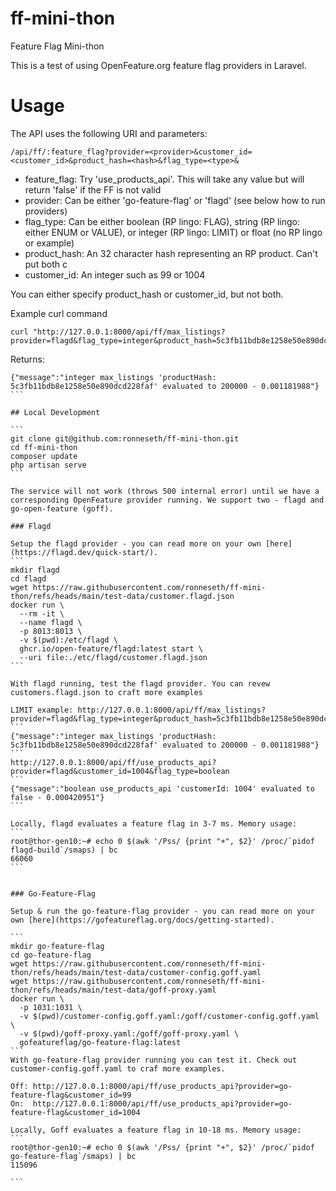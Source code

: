# ff-mini-thon
Feature Flag Mini-thon

This is a test of using OpenFeature.org feature flag providers in Laravel.

# Usage

The API uses the following URI and parameters:

```
/api/ff/:feature_flag?provider=<provider>&customer_id=<customer_id>&product_hash=<hash>&flag_type=<type>&
```

- feature_flag: Try 'use_products_api'. This will take any value but will return 'false' if the FF is not valid
- provider: Can be either 'go-feature-flag' or 'flagd' (see below how to run providers)
- flag_type: Can be either boolean (RP lingo: FLAG), string (RP lingo: either ENUM or VALUE), or integer (RP lingo: LIMIT) or float (no RP lingo or example)
- product_hash: An 32 character hash representing an RP product. Can't put both c
- customer_id: An integer such as 99 or 1004

You can either specify product_hash or customer_id, but not both.

Example curl command
```
curl "http://127.0.0.1:8000/api/ff/max_listings?provider=flagd&flag_type=integer&product_hash=5c3fb11bdb8e1258e50e890dcd228faf"
```

Returns:
````
{"message":"integer max_listings 'productHash: 5c3fb11bdb8e1258e50e890dcd228faf' evaluated to 200000 - 0.001181988"}
```

## Local Development

```
git clone git@github.com:ronneseth/ff-mini-thon.git
cd ff-mini-thon
composer update
php artisan serve
```

The service will not work (throws 500 internal error) until we have a corresponding OpenFeature provider running. We support two - flagd and go-open-feature (goff).

### Flagd

Setup the flagd provider - you can read more on your own [here](https://flagd.dev/quick-start/).
```
mkdir flagd
cd flagd
wget https://raw.githubusercontent.com/ronneseth/ff-mini-thon/refs/heads/main/test-data/customer.flagd.json
docker run \
  --rm -it \
  --name flagd \
  -p 8013:8013 \
  -v $(pwd):/etc/flagd \
  ghcr.io/open-feature/flagd:latest start \
  --uri file:./etc/flagd/customer.flagd.json
```

With flagd running, test the flagd provider. You can revew customers.flagd.json to craft more examples

LIMIT example: http://127.0.0.1:8000/api/ff/max_listings?provider=flagd&flag_type=integer&product_hash=5c3fb11bdb8e1258e50e890dcd228faf  
```
{"message":"integer max_listings 'productHash: 5c3fb11bdb8e1258e50e890dcd228faf' evaluated to 200000 - 0.001181988"}
```
http://127.0.0.1:8000/api/ff/use_products_api?provider=flagd&customer_id=1004&flag_type=boolean
```
{"message":"boolean use_products_api 'customerId: 1004' evaluated to false - 0.000420951"}
```

Locally, flagd evaluates a feature flag in 3-7 ms. Memory usage:
```
root@thor-gen10:~# echo 0 $(awk '/Pss/ {print "+", $2}' /proc/`pidof flagd-build`/smaps) | bc
66060
```


### Go-Feature-Flag

Setup & run the go-feature-flag provider - you can read more on your own [here](https://gofeatureflag.org/docs/getting-started).

```
mkdir go-feature-flag
cd go-feature-flag
wget https://raw.githubusercontent.com/ronneseth/ff-mini-thon/refs/heads/main/test-data/customer-config.goff.yaml
wget https://raw.githubusercontent.com/ronneseth/ff-mini-thon/refs/heads/main/test-data/goff-proxy.yaml
docker run \
  -p 1031:1031 \
  -v $(pwd)/customer-config.goff.yaml:/goff/customer-config.goff.yaml \
  -v $(pwd)/goff-proxy.yaml:/goff/goff-proxy.yaml \
  gofeatureflag/go-feature-flag:latest
```
With go-feature-flag provider running you can test it. Check out customer-config.goff.yaml to craf more examples.

Off: http://127.0.0.1:8000/api/ff/use_products_api?provider=go-feature-flag&customer_id=99  
On:  http://127.0.0.1:8000/api/ff/use_products_api?provider=go-feature-flag&customer_id=1004

Locally, Goff evaluates a feature flag in 10-18 ms. Memory usage:
```
root@thor-gen10:~# echo 0 $(awk '/Pss/ {print "+", $2}' /proc/`pidof go-feature-flag`/smaps) | bc
115096

```


